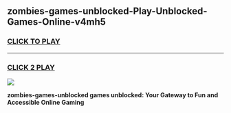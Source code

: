 
## zombies-games-unblocked-Play-Unblocked-Games-Online-v4mh5
<h3>
<a href="https://premium76.site?title=zombies-games-unblocked&ref=25A">CLICK TO PLAY</a></h3>
<hr>

<h3>
<a href="https://premium76.site?title=zombies-games-unblocked&ref=25A">CLICK 2 PLAY</a>
  
</h3>

<a href="https://premium76.site?title=zombies-games-unblocked&ref=25A"><img src="https://clearcache.store/games.png"></a>


**zombies-games-unblocked games unblocked: Your Gateway to Fun and Accessible Online Gaming**
